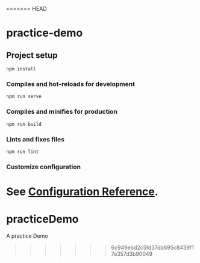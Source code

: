 <<<<<<< HEAD
# practice-demo

## Project setup
```
npm install
```

### Compiles and hot-reloads for development
```
npm run serve
```

### Compiles and minifies for production
```
npm run build
```

### Lints and fixes files
```
npm run lint
```

### Customize configuration
See [Configuration Reference](https://cli.vuejs.org/config/).
=======
# practiceDemo
A practice Demo
>>>>>>> 6c949ebd2c5fd37db695c8439f17e357d3b90049

